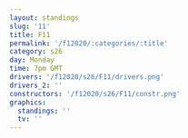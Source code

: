 ```yaml
---
layout: standings
slug: '11'
title: F11
permalink: '/f12020/:categories/:title'
category: s26
day: Monday
time: 7pm GMT
drivers: '/f12020/s26/F11/drivers.png'
drivers_2: ''
constructors: '/f12020/s26/F11/constr.png'
graphics:
  standings: ''
  tv: ''
---
```


